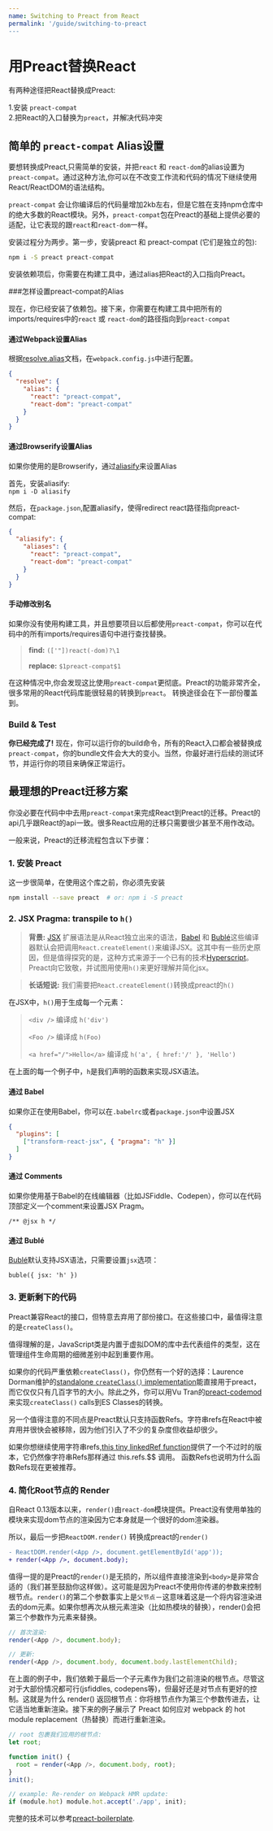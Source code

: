 ```yaml
---
name: Switching to Preact from React
permalink: '/guide/switching-to-preact
---
```




# 用Preact替换React

有两种途径把React替换成Preact:

1.安装 `preact-compat`  
2.把React的入口替换为`preact`，并解决代码冲突

## 简单的 `preact-compat` Alias设置

要想转换成Preact,只需简单的安装，并把`react` 和 `react-dom`的alias设置为`preact-compat`。通过这种方法,你可以在不改变工作流和代码的情况下继续使用React/ReactDOM的语法结构。

`preact-compat` 会让你编译后的代码量增加2kb左右，但是它胜在支持npm仓库中的绝大多数的React模块。另外，`preact-compat`包在Preact的基础上提供必要的适配，让它表现的跟`react`和`react-dom`一样。

安装过程分为两步。第一步，安装preact 和 preact-compat (它们是独立的包):

```sh
npm i -S preact preact-compat
```

安装依赖项后，你需要在构建工具中，通过alias把React的入口指向Preact。

###怎样设置preact-compat的Alias

现在，你已经安装了依赖包。接下来，你需要在构建工具中把所有的imports/requires中的`react` 或 `react-dom`的路径指向到`preact-compat`


#### 通过Webpack设置Alias

根据[resolve.alias](https://webpack.github.io/docs/configuration.html#resolve-alias)文档，在`webpack.config.js`中进行配置。

```json
{
  "resolve": {
    "alias": {
      "react": "preact-compat",
      "react-dom": "preact-compat"
    }
  }
}
```

#### 通过Browserify设置Alias

如果你使用的是Browserify，通过[aliasify](https://www.npmjs.com/package/aliasify)来设置Alias

首先，安装aliasify:  
`npm i -D aliasify`

然后，在`package.json`,配置aliasify，使得redirect react路径指向preact-compat:

```json
{
  "aliasify": {
    "aliases": {
      "react": "preact-compat",
      "react-dom": "preact-compat"
    }
  }
}
```


#### 手动修改别名

如果你没有使用构建工具，并且想要项目以后都使用`preact-compat`，你可以在代码中的所有imports/requires语句中进行查找替换。
> **find:**    `(['"])react(-dom)?\1`
>
> **replace:** `$1preact-compat$1`

在这种情况中,你会发现这比使用`preact-compat`更彻底。Preact的功能非常齐全，很多常用的React代码库能很轻易的转换到`preact`。
转换途径会在下一部份覆盖到。

### Build & Test

**你已经完成了!**
现在，你可以运行你的build命令，所有的React入口都会被替换成`preact-compat`，你的bundle文件会大大的变小。当然，你最好进行后续的测试环节，并运行你的项目来确保正常运行。

## 最理想的Preact迁移方案
你没必要在代码中中去用`preact-compat`来完成React到Preact的迁移。Preact的api几乎跟React的api一致。很多React应用的迁移只需要很少甚至不用作改动。

一般来说，Preact的迁移流程包含以下步骤：
### 1. 安装 Preact

这一步很简单，在使用这个库之前，你必须先安装

```sh
npm install --save preact  # or: npm i -S preact
```

### 2. JSX Pragma: transpile to `h()`
> **背景:**  [JSX] 扩展语法是从React独立出来的语法，[Babel] 和 [Bublé]这些编译器默认会把调用`React.createElement()`来编译JSX。这其中有一些历史原因，但是值得探究的是，这种方式来源于一个已有的技术[Hyperscript]。Preact向它致敬，并试图用使用`h()`来更好理解并简化jsx。

> **长话短说:** 我们需要把`React.createElement()`转换成preact的`h()`


在JSX中，`h()`用于生成每一个元素：

> `<div />` 编译成 `h('div')`
>
> `<Foo />` 编译成 `h(Foo)`
>
> `<a href="/">Hello</a>` 编译成 `h('a', { href:'/' }, 'Hello')`


在上面的每一个例子中，`h`是我们声明的函数来实现JSX语法。

#### 通过 Babel

如果你正在使用Babel，你可以在`.babelrc`或者`package.json`中设置JSX 

```json
{
  "plugins": [
    ["transform-react-jsx", { "pragma": "h" }]
  ]
}
```

#### 通过 Comments

如果你使用基于Babel的在线编辑器（比如JSFiddle、Codepen），你可以在代码顶部定义一个comment来设置JSX Pragm。

`/** @jsx h */`


#### 通过 Bublé

[Bublé]默认支持JSX语法，只需要设置`jsx`选项：

`buble({ jsx: 'h' })`


### 3. 更新剩下的代码

Preact兼容React的接口，但特意去弃用了部份接口。在这些接口中，最值得注意的是`createClass()`。


值得理解的是，JavaScript类是内置于虚拟DOM的库中去代表组件的类型，这在管理组件生命周期的细微差别中起到重要作用。

如果你的代码严重依赖`createClass()`，你仍然有一个好的选择：Laurence Dorman维护的[standalone `createClass()` implementation](https://github.com/ld0rman/preact-classless-component)能直接用于preact，而它仅仅只有几百字节的大小。除此之外，你可以用Vu Tran的[preact-codemod](https://github.com/vutran/preact-codemod)来实现`createClass()` calls到ES Classes的转换。


另一个值得注意的不同点是Preact默认只支持函数Refs。字符串refs在React中被弃用并很快会被移除，因为他们引入了不少的复杂度但收益却很少。

如果你想继续使用字符串refs,[this tiny linkedRef function](https://gist.github.com/developit/63e7a81a507c368f7fc0898076f64d8d)提供了一个不过时的版本，它仍然像字符串Refs那样通过 this.refs.$$ 调用。
函数Refs也说明为什么函数Refs现在更被推荐。




### 4. 简化Root节点的 Render

自React 0.13版本以来，`render()`由`react-dom`模块提供。Preact没有使用单独的模块来实现dom节点的渲染因为它本身就是一个很好的dom渲染器。

所以，最后一步把`ReactDOM.render()` 转换成preact的`render()`


```diff
- ReactDOM.render(<App />, document.getElementById('app'));
+ render(<App />, document.body);
```

值得一提的是Preact的`render()`是无损的，所以组件直接渲染到`<body>`是非常合适的（我们甚至鼓励你这样做）。这可能是因为Preact不使用你传递的参数来控制根节点。`render()`的第二个参数事实上是`父节点`－这意味着这是一个将内容渲染进去的dom元素。如果你想再次从根元素渲染（比如热模块的替换），render()会把第三个参数作为元素来替换。


```js
// 首次渲染:
render(<App />, document.body);

// 更新:
render(<App />, document.body, document.body.lastElementChild);
```
在上面的例子中，我们依赖于最后一个子元素作为我们之前渲染的根节点。尽管这对于大部份情况都可行(jsfiddles, codepens等)，但最好还是对节点有更好的控制。这就是为什么 render() 返回根节点：你将根节点作为第三个参数传进去，让它适当地重新渲染。接下来的例子展示了 Preact 如何应对 webpack 的 hot module replacement（热替换）而进行重新渲染。


```js
// root 包裹我们应用的根节点:
let root;

function init() {
  root = render(<App />, document.body, root);
}
init();

// example: Re-render on Webpack HMR update:
if (module.hot) module.hot.accept('./app', init);
```


完整的技术可以参考[preact-boilerplate](https://github.com/developit/preact-boilerplate/blob/master/src/index.js#L6-L18).



[babel]: https://babeljs.io
[bublé]: https://buble.surge.sh
[JSX]: https://facebook.github.io/jsx/
[JSX Pragma]: http://www.jasonformat.com/wtf-is-jsx/
[preact-boilerplate]: https://github.com/developit/preact-boilerplate
[hyperscript]: https://github.com/dominictarr/hyperscript
